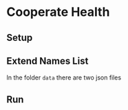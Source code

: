 # Cooperate Health 

## Setup 

## Extend Names List
In the folder `data` there are two json files 

## Run 
